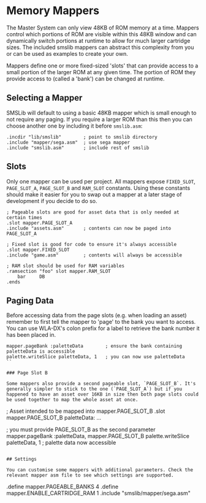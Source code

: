 # Memory Mappers

The Master System can only view 48KB of ROM memory at a time. Mappers control which portions of ROM are visible within this 48KB window and can dynamically switch portions at runtime to allow for much larger cartridge sizes. The included smslib mappers can abstract this complexity from you or can be used as examples to create your own.

Mappers define one or more fixed-sized 'slots' that can provide access to a small portion of the larger ROM at any given time. The portion of ROM they provide access to (called a 'bank') can be changed at runtime.

## Selecting a Mapper

SMSLib will default to using a basic 48KB mapper which is small enough to not require any paging. If you require a larger ROM than this then you can choose another one by including it before `smslib.asm`:

```
.incdir "lib/smslib"        ; point to smslib directory
.include "mapper/sega.asm"  ; use sega mapper
.include "smslib.asm"       ; include rest of smslib
```

## Slots

Only one mapper can be used per project. All mappers expose `FIXED_SLOT`, `PAGE_SLOT_A`, `PAGE_SLOT_B` and `RAM_SLOT` constants. Using these constants should make it easier for you to swap out a mapper at a later stage of development if you decide to do so.

```
; Pageable slots are good for asset data that is only needed at certain times
.slot mapper.PAGE_SLOT_A
.include "assets.asm"       ; contents can now be paged into PAGE_SLOT_A

; Fixed slot is good for code to ensure it's always accessible
.slot mapper.FIXED_SLOT
.include "game.asm"         ; contents will always be accessible

; RAM slot should be used for RAM variables
.ramsection "foo" slot mapper.RAM_SLOT
    bar     DB
.ends
```

## Paging Data

Before accessing data from the page slots (e.g. when loading an asset) remember to first tell the mapper to 'page' to the bank you want to access. You can use WLA-DX's colon prefix for a label to retrieve the bank number it has been placed in.

```
mapper.pageBank :paletteData        ; ensure the bank containing paletteData is accessible
palette.writeSlice paletteData, 1   ; you can now use paletteData
``

### Page Slot B

Some mappers also provide a second pageable slot, `PAGE_SLOT_B`. It's generally simpler to stick to the one (`PAGE_SLOT_A`) but if you happened to have an asset over 16KB in size then both page slots could be used together to map the whole asset at once.

```
; Asset intended to be mapped into mapper.PAGE_SLOT_B
.slot mapper.PAGE_SLOT_B
paletteData:
    ...

; you must provide PAGE_SLOT_B as the second parameter
mapper.pageBank :paletteData, mapper.PAGE_SLOT_B
palette.writeSlice paletteData, 1   ; palette data now accessible

```

## Settings

You can customise some mappers with additional parameters. Check the relevant mapper asm file to see which settings are supported.

```
.define mapper.PAGEABLE_BANKS 4
.define mapper.ENABLE_CARTRIDGE_RAM 1
.include "smslib/mapper/sega.asm"
```
